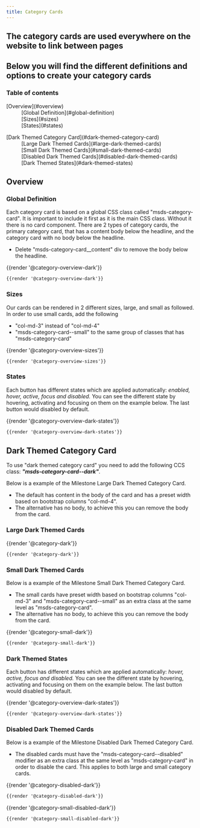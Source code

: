 ```yaml
---
title: Category Cards
---
```


## The category cards are used everywhere on the website to link between pages
## Below you will find the different definitions and options to create your category cards

### Table of contents
<div class="row">
    <div class="col-4">
        <dl>
            <dt>[Overview](#overview)</dt>
            <dd>[Global Definition](#global-definition)</dd>
            <dd>[Sizes](#sizes)</dd>
            <dd>[States](#states)</dd>
        </dl>
        <dl>
            <dt>[Dark Themed Category Card](#dark-themed-category-card)</dt>
            <dd>[Large Dark Themed Cards](#large-dark-themed-cards)</dd>
            <dd>[Small Dark Themed Cards](#small-dark-themed-cards)</dd>
            <dd>[Disabled Dark Themed Cards](#disabled-dark-themed-cards)</dd>
            <dd>[Dark Themed States](#dark-themed-states)</dd>
        </dl>
</div>
</div>

## Overview
### Global Definition
Each category card is based on a global CSS class called "msds-category-card". It is important to include it first as it is the main CSS class. Without it there is no card component. 
There are 2 types of category cards, the primary category card, that has a content body below the headline, and the category card with no body below the headline.  
- Delete "msds-category-card__content" div to remove the body below the headline.

<div class="element-preview-dark">
  <div class="element-preview__inner">{{render '@category-overview-dark'}}</div>
</div>

```html
{{render '@category-overview-dark'}}
```

### Sizes
Our cards can be rendered in 2 different sizes, large, and small as followed. In order to use small cards, add the following
- "col-md-3" instead of "col-md-4"
- "msds-category-card\--small" to the same group of classes that has "msds-category-card"

<div class="element-preview-dark">
  <div class="element-preview__inner">{{render '@category-overview-sizes'}}</div>
</div>

```html
{{render '@category-overview-sizes'}}
```
### States
Each button has different states which are applied automatically: <i>enabled, hover, active, focus and disabled.</i>
You can see the different state by hovering, activating and focusing on them on the example below. The last button would disabled by default.

<div class="element-preview-dark">
  <div class="element-preview__inner">{{render '@category-overview-dark-states'}}</div>
</div>

```html
{{render '@category-overview-dark-states'}}
```

## Dark Themed Category Card
To use "dark themed category card" you need to add the following CCS class: <b><i>"msds-category-card\--dark"</i></b>. 

Below is a example of the Milestone Large Dark Themed Category Card. 
- The default has content in the body of the card and has a preset width based on bootstrap columns "col-md-4".
- The alternative has no body, to achieve this you can remove the body from the card.

### Large Dark Themed Cards
<div class="element-preview-dark">
  <div class="element-preview__inner">{{render '@category-dark'}}</div>
</div>

```html
{{render '@category-dark'}}
```

### Small Dark Themed Cards
Below is a example of the Milestone Small Dark Themed Category Card. 
- The small cards have preset width based on bootstrap columns "col-md-3" and "msds-category-card--small" as an extra class at the same level as "msds-category-card".
- The alternative has no body, to achieve this you can remove the body from the card.

<div class="element-preview-dark">
  <div class="element-preview__inner">{{render '@category-small-dark'}}</div>
</div>

```html
{{render '@category-small-dark'}}
```
### Dark Themed States
Each button has different states which are applied automatically: <i>hover, active, focus and disabled.</i>
You can see the different state by hovering, activating and focusing on them on the example below. The last button would disabled by default.

<div class="element-preview-dark">
  <div class="element-preview__inner">{{render '@category-overview-dark-states'}}</div>
</div>

```html
{{render '@category-overview-dark-states'}}
```


### Disabled Dark Themed Cards
Below is a example of the Milestone Disabled Dark Themed Category Card. 
- The disabled cards must have the "msds-category-card\--disabled" modifier as an extra class at the same level as "msds-category-card" in order to disable the card. This applies to both large and small category cards.

<div class="element-preview-dark">
  <div class="element-preview__inner">{{render '@category-disabled-dark'}}</div>
</div>

```html
{{render '@category-disabled-dark'}}
```
<div class="element-preview-dark">
  <div class="element-preview__inner">{{render '@category-small-disabled-dark'}}</div>
</div>

```html
{{render '@category-small-disabled-dark'}}
```